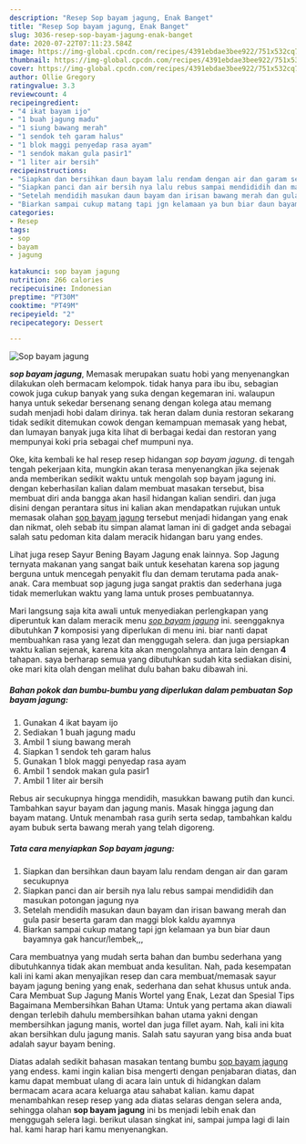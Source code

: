 ```yaml
---
description: "Resep Sop bayam jagung, Enak Banget"
title: "Resep Sop bayam jagung, Enak Banget"
slug: 3036-resep-sop-bayam-jagung-enak-banget
date: 2020-07-22T07:11:23.584Z
image: https://img-global.cpcdn.com/recipes/4391ebdae3bee922/751x532cq70/sop-bayam-jagung-foto-resep-utama.jpg
thumbnail: https://img-global.cpcdn.com/recipes/4391ebdae3bee922/751x532cq70/sop-bayam-jagung-foto-resep-utama.jpg
cover: https://img-global.cpcdn.com/recipes/4391ebdae3bee922/751x532cq70/sop-bayam-jagung-foto-resep-utama.jpg
author: Ollie Gregory
ratingvalue: 3.3
reviewcount: 4
recipeingredient:
- "4 ikat bayam ijo"
- "1 buah jagung madu"
- "1 siung bawang merah"
- "1 sendok teh garam halus"
- "1 blok maggi penyedap rasa ayam"
- "1 sendok makan gula pasir1"
- "1 liter air bersih"
recipeinstructions:
- "Siapkan dan bersihkan daun bayam lalu rendam dengan air dan garam secukupnya"
- "Siapkan panci dan air bersih nya lalu rebus sampai mendididih dan masukan potongan jagung nya"
- "Setelah mendidih masukan daun bayam dan irisan bawang merah dan gula pasir beserta garam dan maggi blok kaldu ayamnya"
- "Biarkan sampai cukup matang tapi jgn kelamaan ya bun biar daun bayamnya gak hancur/lembek,,,"
categories:
- Resep
tags:
- sop
- bayam
- jagung

katakunci: sop bayam jagung 
nutrition: 266 calories
recipecuisine: Indonesian
preptime: "PT30M"
cooktime: "PT49M"
recipeyield: "2"
recipecategory: Dessert

---
```



![Sop bayam jagung](https://img-global.cpcdn.com/recipes/4391ebdae3bee922/751x532cq70/sop-bayam-jagung-foto-resep-utama.jpg)

<b><i>sop bayam jagung</i></b>, Memasak merupakan suatu hobi yang menyenangkan dilakukan oleh bermacam kelompok. tidak hanya para ibu ibu, sebagian cowok juga cukup banyak yang suka dengan kegemaran ini. walaupun hanya untuk sekedar bersenang senang dengan kolega atau memang sudah menjadi hobi dalam dirinya. tak heran dalam dunia restoran sekarang tidak sedikit ditemukan cowok dengan kemampuan memasak yang hebat, dan lumayan banyak juga kita lihat di berbagai kedai dan restoran yang mempunyai koki pria sebagai chef mumpuni nya.

Oke, kita kembali ke hal resep resep hidangan <i>sop bayam jagung</i>. di tengah tengah pekerjaan kita, mungkin akan terasa menyenangkan jika sejenak anda memberikan sedikit waktu untuk mengolah sop bayam jagung ini. dengan keberhasilan kalian dalam membuat masakan tersebut, bisa membuat diri anda bangga akan hasil hidangan kalian sendiri. dan juga disini dengan perantara situs ini kalian akan mendapatkan rujukan untuk memasak olahan <u>sop bayam jagung</u> tersebut menjadi hidangan yang enak dan nikmat, oleh sebab itu simpan alamat laman ini di gadget anda sebagai salah satu pedoman kita dalam meracik hidangan baru yang endes.

Lihat juga resep Sayur Bening Bayam Jagung enak lainnya. Sop Jagung ternyata makanan yang sangat baik untuk kesehatan karena sop jagung berguna untuk mencegah penyakit flu dan demam terutama pada anak-anak. Cara membuat sop jagung juga sangat praktis dan sederhana juga tidak memerlukan waktu yang lama untuk proses pembuatannya.


Mari langsung saja kita awali untuk menyediakan perlengkapan yang diperuntuk kan dalam meracik menu <u><i>sop bayam jagung</i></u> ini. seenggaknya dibutuhkan <b>7</b> komposisi yang diperlukan di menu ini. biar nanti dapat membuahkan rasa yang lezat dan menggugah selera. dan juga persiapkan waktu kalian sejenak, karena kita akan mengolahnya antara lain dengan <b>4</b> tahapan. saya berharap semua yang dibutuhkan sudah kita sediakan disini, oke mari kita olah dengan melihat dulu bahan baku dibawah ini.

<!--inarticleads1-->

##### Bahan pokok dan bumbu-bumbu yang diperlukan dalam pembuatan Sop bayam jagung:

1. Gunakan 4 ikat bayam ijo
1. Sediakan 1 buah jagung madu
1. Ambil 1 siung bawang merah
1. Siapkan 1 sendok teh garam halus
1. Gunakan 1 blok maggi penyedap rasa ayam
1. Ambil 1 sendok makan gula pasir1
1. Ambil 1 liter air bersih


Rebus air secukupnya hingga mendidih, masukkan bawang putih dan kunci. Tambahkan sayur bayam dan jagung manis. Masak hingga jagung dan bayam matang. Untuk menambah rasa gurih serta sedap, tambahkan kaldu ayam bubuk serta bawang merah yang telah digoreng. 

<!--inarticleads2-->

##### Tata cara menyiapkan Sop bayam jagung:

1. Siapkan dan bersihkan daun bayam lalu rendam dengan air dan garam secukupnya
1. Siapkan panci dan air bersih nya lalu rebus sampai mendididih dan masukan potongan jagung nya
1. Setelah mendidih masukan daun bayam dan irisan bawang merah dan gula pasir beserta garam dan maggi blok kaldu ayamnya
1. Biarkan sampai cukup matang tapi jgn kelamaan ya bun biar daun bayamnya gak hancur/lembek,,,


Cara membuatnya yang mudah serta bahan dan bumbu sederhana yang dibutuhkannya tidak akan membuat anda kesulitan. Nah, pada kesempatan kali ini kami akan menyajikan resep dan cara membuat/memasak sayur bayam jagung bening yang enak, sederhana dan sehat khusus untuk anda. Cara Membuat Sup Jagung Manis Wortel yang Enak, Lezat dan Spesial Tips Bagaimana Membersihkan Bahan Utama: Untuk yang pertama akan diawali dengan terlebih dahulu membersihkan bahan utama yakni dengan membersihkan jagung manis, wortel dan juga fillet ayam. Nah, kali ini kita akan bersihkan dulu jagung manis. Salah satu sayuran yang bisa anda buat adalah sayur bayam bening. 

Diatas adalah sedikit bahasan masakan tentang bumbu <u>sop bayam jagung</u> yang endess. kami ingin kalian bisa mengerti dengan penjabaran diatas, dan kamu dapat membuat ulang di acara lain untuk di hidangkan dalam bermacam acara acara keluarga atau sahabat kalian. kamu dapat menambahkan resep resep yang ada diatas selaras dengan selera anda, sehingga olahan <b>sop bayam jagung</b> ini bs menjadi lebih enak dan menggugah selera lagi. berikut ulasan singkat ini, sampai jumpa lagi di lain hal. kami harap hari kamu menyenangkan.

